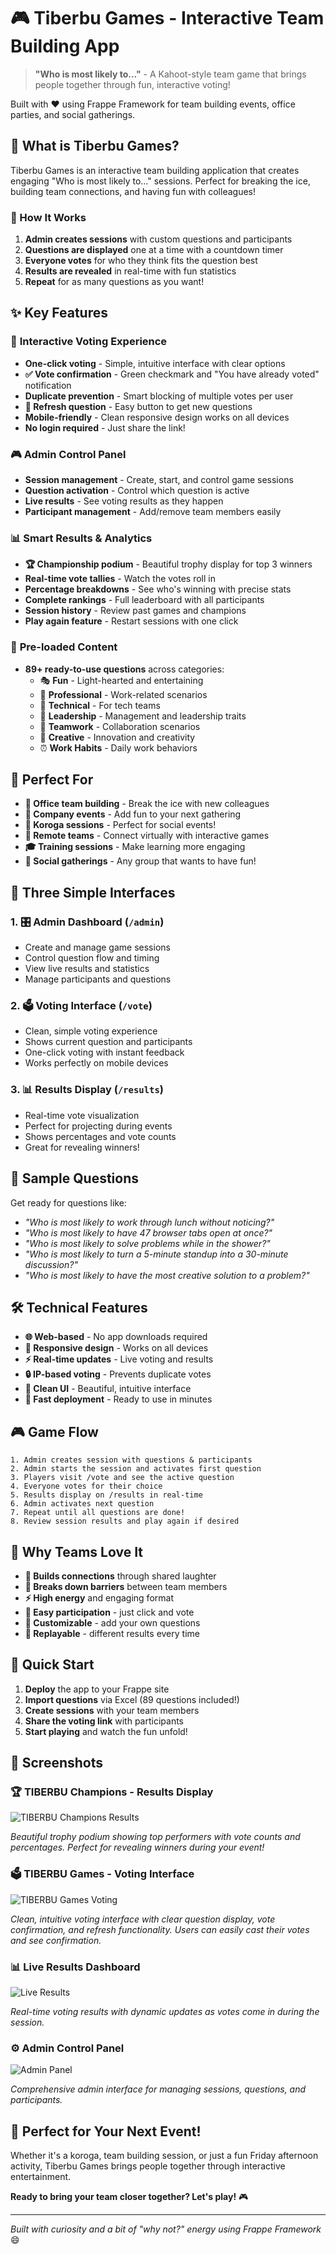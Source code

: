 # 🎮 Tiberbu Games - Interactive Team Building App

> **"Who is most likely to..."** - A Kahoot-style team game that brings people together through fun, interactive voting!

Built with ❤️ using Frappe Framework for team building events, office parties, and social gatherings.

## 🌟 What is Tiberbu Games?

Tiberbu Games is an interactive team building application that creates engaging "Who is most likely to..." sessions. Perfect for breaking the ice, building team connections, and having fun with colleagues!

### 🎯 How It Works

1. **Admin creates sessions** with custom questions and participants
2. **Questions are displayed** one at a time with a countdown timer
3. **Everyone votes** for who they think fits the question best
4. **Results are revealed** in real-time with fun statistics
5. **Repeat** for as many questions as you want!

## ✨ Key Features

### 🎪 **Interactive Voting Experience**
- **One-click voting** - Simple, intuitive interface with clear options
- **✅ Vote confirmation** - Green checkmark and "You have already voted" notification
- **Duplicate prevention** - Smart blocking of multiple votes per user
- **🔄 Refresh question** - Easy button to get new questions
- **Mobile-friendly** - Clean responsive design works on all devices
- **No login required** - Just share the link!

### 🎮 **Admin Control Panel**
- **Session management** - Create, start, and control game sessions
- **Question activation** - Control which question is active
- **Live results** - See voting results as they happen
- **Participant management** - Add/remove team members easily

### 📊 **Smart Results & Analytics**
- **🏆 Championship podium** - Beautiful trophy display for top 3 winners
- **Real-time vote tallies** - Watch the votes roll in
- **Percentage breakdowns** - See who's winning with precise stats
- **Complete rankings** - Full leaderboard with all participants
- **Session history** - Review past games and champions
- **Play again feature** - Restart sessions with one click

### 🎨 **Pre-loaded Content**
- **89+ ready-to-use questions** across categories:
  - 🎭 **Fun** - Light-hearted and entertaining
  - 💼 **Professional** - Work-related scenarios
  - 🔧 **Technical** - For tech teams
  - 👑 **Leadership** - Management and leadership traits
  - 🤝 **Teamwork** - Collaboration scenarios
  - 🎨 **Creative** - Innovation and creativity
  - ⏰ **Work Habits** - Daily work behaviors

## 🚀 Perfect For

- **🏢 Office team building** - Break the ice with new colleagues
- **🎉 Company events** - Add fun to your next gathering
- **🍖 Koroga sessions** - Perfect for social events!
- **📱 Remote teams** - Connect virtually with interactive games
- **🎓 Training sessions** - Make learning more engaging
- **🎊 Social gatherings** - Any group that wants to have fun!

## 📱 Three Simple Interfaces

### 1. 🎛️ **Admin Dashboard** (`/admin`)
- Create and manage game sessions
- Control question flow and timing
- View live results and statistics
- Manage participants and questions

### 2. 🗳️ **Voting Interface** (`/vote`)
- Clean, simple voting experience
- Shows current question and participants
- One-click voting with instant feedback
- Works perfectly on mobile devices

### 3. 📊 **Results Display** (`/results`)
- Real-time vote visualization
- Perfect for projecting during events
- Shows percentages and vote counts
- Great for revealing winners!

## 🎯 Sample Questions

Get ready for questions like:
- *"Who is most likely to work through lunch without noticing?"*
- *"Who is most likely to have 47 browser tabs open at once?"*
- *"Who is most likely to solve problems while in the shower?"*
- *"Who is most likely to turn a 5-minute standup into a 30-minute discussion?"*
- *"Who is most likely to have the most creative solution to a problem?"*

## 🛠️ Technical Features

- **🌐 Web-based** - No app downloads required
- **📱 Responsive design** - Works on all devices
- **⚡ Real-time updates** - Live voting and results
- **🔒 IP-based voting** - Prevents duplicate votes
- **🎨 Clean UI** - Beautiful, intuitive interface
- **🚀 Fast deployment** - Ready to use in minutes

## 🎮 Game Flow

```
1. Admin creates session with questions & participants
2. Admin starts the session and activates first question
3. Players visit /vote and see the active question
4. Everyone votes for their choice
5. Results display on /results in real-time
6. Admin activates next question
7. Repeat until all questions are done!
8. Review session results and play again if desired
```

## 🎊 Why Teams Love It

- **🤣 Builds connections** through shared laughter
- **🎯 Breaks down barriers** between team members
- **⚡ High energy** and engaging format
- **📱 Easy participation** - just click and vote
- **🎨 Customizable** - add your own questions
- **🔄 Replayable** - different results every time

## 🚀 Quick Start

1. **Deploy** the app to your Frappe site
2. **Import questions** via Excel (89 questions included!)
3. **Create sessions** with your team members
4. **Share the voting link** with participants
5. **Start playing** and watch the fun unfold!

## 📸 Screenshots

### 🏆 TIBERBU Champions - Results Display
![TIBERBU Champions Results](screenshots/Champions.png)

*Beautiful trophy podium showing top performers with vote counts and percentages. Perfect for revealing winners during your event!*

### 🗳️ TIBERBU Games - Voting Interface
![TIBERBU Games Voting](screenshots/VotingPage.png)

*Clean, intuitive voting interface with clear question display, vote confirmation, and refresh functionality. Users can easily cast their votes and see confirmation.*

### 📊 Live Results Dashboard
![Live Results](screenshots/LiveResults.png)

*Real-time voting results with dynamic updates as votes come in during the session.*

### ⚙️ Admin Control Panel
![Admin Panel](screenshots/AdminPanel2.png)

*Comprehensive admin interface for managing sessions, questions, and participants.*

## 🎯 Perfect for Your Next Event!

Whether it's a koroga, team building session, or just a fun Friday afternoon activity, Tiberbu Games brings people together through interactive entertainment.

**Ready to bring your team closer together? Let's play!** 🎮

---

*Built with curiosity and a bit of "why not?" energy using Frappe Framework* 😄
